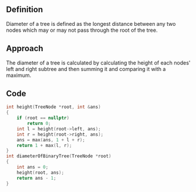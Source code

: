 ## Definition
Diameter of a tree is defined as the longest distance between any two nodes which may or may not pass through the root of the tree.
## Approach
The diameter of a tree is calculated by calculating the height of each nodes' left and right subtree and then summing it and comparing it with a maximum.
## Code
```cpp
int height(TreeNode *root, int &ans)
{
    if (root == nullptr)
        return 0;
    int l = height(root->left, ans);
    int r = height(root->right, ans);
    ans = max(ans, 1 + l + r);
    return 1 + max(l, r);
}
int diameterOfBinaryTree(TreeNode *root)
{
    int ans = 0;
    height(root, ans);
    return ans - 1;
}
```
